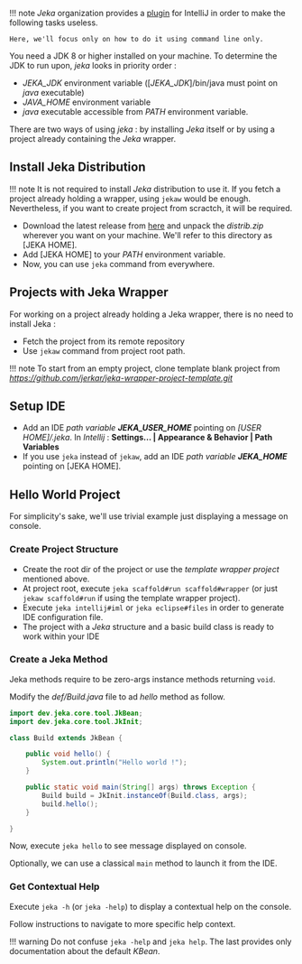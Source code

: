 !!! note
    _Jeka_ organization provides a [plugin](https://plugins.jetbrains.com/plugin/13489-jeka/) for IntelliJ in order to make the following tasks useless. 

    Here, we'll focus only on how to do it using command line only.


You need a JDK 8 or higher installed on your machine. 
To determine the JDK to run upon, _jeka_ looks in priority order :

* _JEKA_JDK_ environment variable ([_JEKA_JDK_]/bin/java must point on _java_ executable)
* _JAVA_HOME_ environment variable 
*  _java_ executable accessible from _PATH_ environment variable.

There are two ways of using _jeka_ : by installing _Jeka_ itself or by using a project already containing the _Jeka_ wrapper.

## Install Jeka Distribution

!!! note
    It is not required to install _Jeka_ distribution to use it. If you fetch a project already holding a wrapper, using `jekaw` would be enough.
    Nevertheless, if you want to create project from scractch, it will be required.

* Download the latest release from [here](https://search.maven.org/search?q=g:%22dev.jeka%22%20AND%20a:%22jeka-core%22)
  and unpack the _distrib.zip_ wherever you want on your machine. We'll refer to this directory as [JEKA HOME].
* Add [JEKA HOME] to your _PATH_ environment variable.
* Now, you can use `jeka` command from everywhere.

## Projects with Jeka Wrapper

For working on a project already holding a Jeka wrapper, there is no need to install Jeka :

* Fetch the project from its remote repository
* Use `jekaw` command from project root path.


!!! note
    To start from an empty project, clone template blank project from _https://github.com/jerkar/jeka-wrapper-project-template.git_


## Setup IDE

* Add an IDE _path variable_ ***JEKA_USER_HOME*** pointing on _[USER HOME]/.jeka_. In _Intellij_ :  **Settings... | Appearance & Behavior | Path Variables**
* If you use `jeka` instead of `jekaw`, add an IDE _path variable_ ***JEKA_HOME*** pointing on [JEKA HOME].

## Hello World Project 

For simplicity's sake, we'll use trivial example just displaying a message on console.

### Create Project Structure

* Create the root dir of the project or use the _template wrapper project_ mentioned above. 
* At project root, execute `jeka scaffold#run scaffold#wrapper` (or just `jekaw scaffold#run` if using the template wrapper project).
* Execute `jeka intellij#iml` or `jeka eclipse#files` in order to generate IDE configuration file. 
* The project with a _Jeka_ structure and a basic build class is ready to work within your IDE

### Create a Jeka Method

Jeka methods require to be zero-args instance methods returning `void`. 

Modify the _def/Build.java_ file to ad _hello_ method as follow.


```Java
import dev.jeka.core.tool.JkBean;
import dev.jeka.core.tool.JkInit;

class Build extends JkBean {

    public void hello() {
        System.out.println("Hello world !");
    }

    public static void main(String[] args) throws Exception {
        Build build = JkInit.instanceOf(Build.class, args);
        build.hello();
    }

}
```

Now, execute `jeka hello` to see message displayed on console.

Optionally, we can use a classical `main` method to launch it from the IDE.  


### Get Contextual Help

Execute `jeka -h` (or `jeka -help`) to display a contextual help on the console.

Follow instructions to navigate to more specific help context.

!!! warning
    Do not confuse `jeka -help` and `jeka help`. The last provides only documentation about the default _KBean_.

